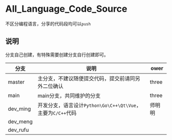 # All_Language_Code_Source

不区分编程语言，分享的代码段均可以`push`

## 说明

分支自己创建，有特殊需要创建分支自行创建即可。

| 分支     | 说明                                                        | ower   |
| -------- | ----------------------------------------------------------- | ------ |
| master   | 主分支，不建议随便提交代码，提交前请同另外二位确认          | three  |
| main   	| main分支，共同维护的分支          | three  |
| dev_ming | 开发分支，语言设计`Python\Go\C++\Qt\Vue`，主要为`C/C++`代码 | 师明明 |
| dev_meng |                                                             |        |
| dev_rufu |                                                             |        |

